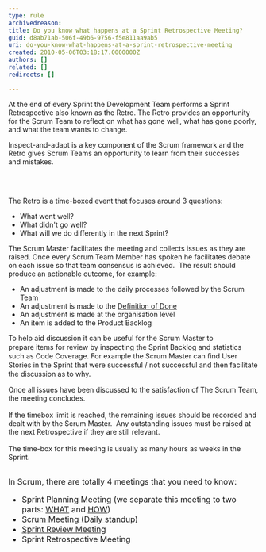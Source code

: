```yaml
---
type: rule
archivedreason: 
title: Do you know what happens at a Sprint Retrospective Meeting?
guid: d8ab71ab-506f-49b6-9756-f5e811aa9ab5
uri: do-you-know-what-happens-at-a-sprint-retrospective-meeting
created: 2010-05-06T03:18:17.0000000Z
authors: []
related: []
redirects: []

---
```




  <p>At the end of every Sprint the Development&#160;Team performs a Sprint Retrospective also&#160;known as the Retro.&#160;The Retro&#160;provides an opportunity for the Scrum&#160;Team&#160;to reflect on what has gone well, what has gone poorly, and what the team wants to change.&#160;</p>
<p>Inspect-and-adapt is a key component of the Scrum framework and the Retro&#160;gives Scrum Teams an opportunity to learn from their&#160;successes and&#160;mistakes.</p>

<br><excerpt class='endintro'></excerpt><br>
<div>The Retro is a time-boxed event that focuses around 3 questions&#58;</div>
<div><ul><li>What went well?</li>
<li>What didn't go well?</li>
<li>What will we do differently in the next Sprint?</li></ul></div>
<div></div>
<div>The Scrum Master facilitates the meeting and&#160;collects issues as they are raised.&#160;Once every Scrum Team Member has spoken he&#160;facilitates debate on each issue&#160;so that team consensus is achieved.&#160; The result should produce an actionable outcome, for&#160;example&#58;</div>
<ul>
    <li>An adjustment&#160;is made to the daily processes followed by the Scrum Team</li>
    <li>An adjustment is made to the <a href="/Management/RulesToBetterScrumUsingTFS/Pages/RetrospectiveMeeting.aspx">Definition of Done</a></li>
    <li>An adjustment is made at the organisation level</li>
    <li>An item is added to the Product Backlog</li>
</ul>
<p><span style="line-height&#58;18px;">To help aid&#160;</span><span style="line-height&#58;18px;">dis</span><span style="line-height&#58;18px;">cussion&#160;</span><span style="line-height&#58;18px;">i</span><span style="line-height&#58;18px;">t can be useful for the<span></span>&#160;</span><span style="line-height&#58;18px;">Scrum Master to pr</span><span style="line-height&#58;18px;">epare&#160;</span><span style="line-height&#58;18px;">items for&#160;</span><span style="line-height&#58;18px;">review by inspecting</span><span></span><span style="line-height&#58;18px;">&#160;the Sprint Backlog&#160;</span>and&#160;statistics such as Code Coverage. For example the Scrum Master can find&#160;<span style="line-height&#58;18px;">User Stories in the Sprint&#160;that were&#160;successful&#160;/ not successful&#160;and then facilitate the discussion as to why.&#160;&#160;</span></p>
<p>Once all issues have been discussed to the satisfaction of The Scrum Team, the meeting concludes.<br>
<br>
If the timebox limit is reached, the remaining issues should be recorded and dealt with by the Scrum&#160;Master.&#160; Any&#160;outstanding issues must be&#160;raised at the next Retrospective if they are still relevant.<br>
<br>
The time-box for this meeting is usually as many hours as weeks in the Sprint.</p>
<br>
<font class="ms-rteCustom-GreyBox" size="+0">In Scrum, there are totally 4 meetings that you need to know&#58;
<ul>
    <li>Sprint Planning Meeting (we separate this meeting to two parts&#58; <a shape="rect" href="/Management/RulesToBetterScrumUsingTFS/Pages/SprintPlanning(WHAT)Meeting.aspx" title="Sprint Planning (WHAT) Meeting">WHAT</a> and <a shape="rect" href="/Management/RulesToBetterScrumUsingTFS/Pages/SprintPlanning(HOW)Meeting.aspx">HOW</a>) </li>
    <li><a shape="rect" href="/Management/RulesToBetterScrumUsingTFS/Pages/DailyScrumUpdateTasks.aspx" title="Update tasks before Daily Scrum Meeting">Scrum Meeting (Daily standup)</a> </li>
    <li><a shape="rect" href="/Management/RulesToBetterScrumUsingTFS/Pages/SprintReviewMeeting.aspx" title="Sprint Review Meeting">Sprint Review Meeting</a> </li>
    <li>Sprint Retrospective Meeting </li>
</ul>
</font>



